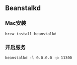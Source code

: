 ## Beanstalkd

### Mac安装

```
brew install beanstalkd
```

### 开启服务

```
beanstalkd -l 0.0.0.0 -p 11300
```